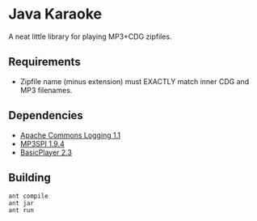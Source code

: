 # Java Karaoke
A neat little library for playing MP3+CDG zipfiles.  

## Requirements

* Zipfile name (minus extension) must EXACTLY match inner CDG and MP3 filenames.

## Dependencies
* [Apache Commons Logging 1.1](http://www.java2s.com/Code/JarDownload/commons-logging/commons-logging-1.1.jar.zip)
* [MP3SPI 1.9.4](http://www.javazoom.net/mp3spi/sources/mp3spi1.9.4.zip)
* [BasicPlayer 2.3](https://experimentojakuk.googlecode.com/svn-history/r18/branches/b03/lib/basicplayer-2.3.jar)

## Building

    ant compile
    ant jar
    ant run
